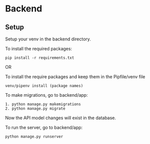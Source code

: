 # Backend

## Setup
Setup your venv in the backend directory.

To install the required packages:
```
pip install -r requirements.txt
```

OR

To install the require packages and keep them in the Pipfile/venv file
```
venv/pipenv install (package names)
```


To make migrations, go to backend/app:
```
1. python manage.py makemigrations
2. python manage.py migrate
```

Now the API model changes will exist in the database.

To run the server, go to backend/app:
```
python manage.py runserver
```

